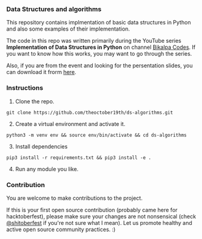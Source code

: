 ### Data Structures and algorithms

This repository contains implmentation of basic data structures in Python and also some examples of their implementation.

The code in this repo was written primarily during the YouTube series **Implementation of Data Structures in Python** on channel [Bikalpa Codes](bit.ly/bikalpa-codes). If you want to know how this works, you may want to go through the series.

Also, if you are from the event and looking for the persentation slides, you can download it frorm [here](https://drive.google.com/drive/folders/1M7G_O7w3GZo6GYZQ_N95aSK_QMQPzflM?usp=sharing).

### Instructions

1. Clone the repo.

```
git clone https://github.com/theoctober19th/ds-algorithms.git
```

2. Create a virtual environment and activate it.

```
python3 -m venv env && source env/bin/activate && cd ds-algorithms
```

3. Install dependencies

```
pip3 install -r requirements.txt && pip3 install -e .
```

4. Run any module you like.


### Contribution
You are welcome to make contributions to the project.

If this is your first open source contribution (probably came here for hacktoberfest), please make sure your changes are not nonsensical (check [@shitoberfest](https://twitter.com/shitoberfest) if you're not sure what I mean). Let us promote healthy and active open source community practices. :) 
